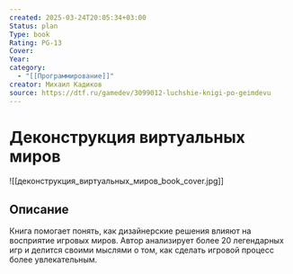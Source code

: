 ```yaml
---
created: 2025-03-24T20:05:34+03:00
Status: plan
Type: book
Rating: PG-13
Cover:
Year:
category:
  - "[[Программирование]]"
creator: Михаил Кадиков
source: https://dtf.ru/gamedev/3099012-luchshie-knigi-po-geimdevu
---
```


# Деконструкция виртуальных миров

![[деконструкция_виртуальных_миров_book_cover.jpg]]



## Описание

Книга помогает понять, как дизайнерские решения влияют на восприятие игровых миров. Автор анализирует более 20 легендарных игр и делится своими мыслями о том, как сделать игровой процесс более увлекательным.
